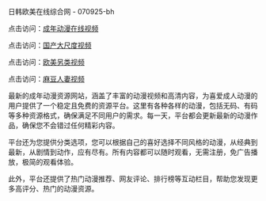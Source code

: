 日韩欧美在线综合网 - 070925-bh

点击访问：<a href="https://heiliao2dmwwy.pages.dev">成年动漫在线视频</a>

点击访问：<a href="https://heiliaoll4qsx.pages.dev">国产大尺度视频</a>

点击访问：<a href="https://heiliaowzu4ur.pages.dev">欧美另类视频</a>

点击访问：<a href="https://heiliaozj3tjd.pages.dev">麻豆人妻视频</a>

最新的成年动漫资源网站，涵盖了丰富的动漫视频和高清内容，为喜爱成人动漫的用户提供了一个稳定且免费的资源平台。这里有各种各样的动漫，包括无码、有码等多种资源格式，确保满足不同用户的需求。每一天，平台都会更新最新的动漫作品，确保您不会错过任何精彩内容。

平台还为您提供分类选项，您可以根据自己的喜好选择不同风格的动漫，从经典到最新，从剧情到动作，应有尽有。所有内容都可以随时观看，无需注册，免广告播放，极简的观看体验。

此外，平台还提供了热门动漫推荐、网友评论、排行榜等互动栏目，帮助您发现更多高评分、热门的动漫资源。

<span style="display:none;">[Canonical link](https://github.com/songdinha20250709/viv4 ）</span>
